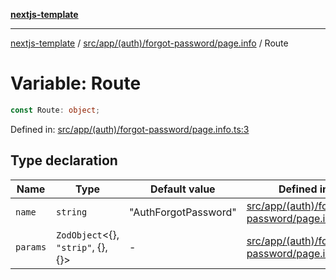[**nextjs-template**](../../../../../../README.md)

---

[nextjs-template](../../../../../../README.md) / [src/app/(auth)/forgot-password/page.info](../README.md) / Route

# Variable: Route

```ts
const Route: object;
```

Defined in: [src/app/(auth)/forgot-password/page.info.ts:3](<https://github.com/Its-Satyajit/nextjs-template/blob/main/src/app/(auth)/forgot-password/page.info.ts#L3>)

## Type declaration

| Name                         | Type                                       | Default value        | Defined in                                                                                                                                                                                      |
| ---------------------------- | ------------------------------------------ | -------------------- | ----------------------------------------------------------------------------------------------------------------------------------------------------------------------------------------------- |
| <a id="name"></a> `name`     | `string`                                   | "AuthForgotPassword" | [src/app/(auth)/forgot-password/page.info.ts:4](<https://github.com/Its-Satyajit/nextjs-template/blob/main/src/app/(auth)/forgot-password/page.info.ts#L4>) |
| <a id="params"></a> `params` | `ZodObject`\<\{\}, `"strip"`, \{\}, \{\}\> | -                    | [src/app/(auth)/forgot-password/page.info.ts:5](<https://github.com/Its-Satyajit/nextjs-template/blob/main/src/app/(auth)/forgot-password/page.info.ts#L5>) |
